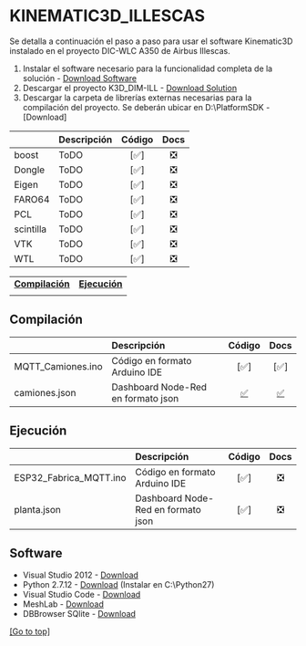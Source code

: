 # KINEMATIC3D_ILLESCAS
Se detalla a continuación el paso a paso para usar el software Kinematic3D instalado en el proyecto DIC-WLC A350 de Airbus Illescas.
1. Instalar el software necesario para la funcionalidad completa de la solución - [Download Software](#Software)
2. Descargar el proyecto K3D_DIM-ILL - [Download Solution](https://dev.azure.com/AritexSoftware/_git/K3D_DIM-ILL)
3. Descargar la carpeta de librerías externas necesarias para la compilación del proyecto. Se deberán ubicar en D:\PlatformSDK - [Download] 

| | Descripción | Código | Docs |
|-|:------------|:----:|:----:|
|boost | ToDO |[:white_check_mark:]|:negative_squared_cross_mark:|
|Dongle| ToDO |[:white_check_mark:]|:negative_squared_cross_mark:|
|Eigen| ToDO |[:white_check_mark:]|:negative_squared_cross_mark:|
|FARO64| ToDO |[:white_check_mark:]|:negative_squared_cross_mark:|
|PCL| ToDO |[:white_check_mark:]|:negative_squared_cross_mark:|
|scintilla| ToDO |[:white_check_mark:]|:negative_squared_cross_mark:|
|VTK| ToDO |[:white_check_mark:]|:negative_squared_cross_mark:|
|WTL| ToDO |[:white_check_mark:]|:negative_squared_cross_mark:|


| | |
|-|-|
|[**Compilación**](#compilación) |[**Ejecución**](#ejecución) |
| | |

## Compilación
| | Descripción | Código | Docs |
|-|:------------|:----:|:----:|
|MQTT_Camiones.ino | Código en formato Arduino IDE |[:white_check_mark:]|[:white_check_mark:]|
|camiones.json| Dashboard Node-Red en formato json |[:white_check_mark:](/Camiones/camiones.json)|[:white_check_mark:](/Camiones/README.md)|

## Ejecución
| | Descripción | Código | Docs |
|-|:------------|:----:|:----:|
|ESP32_Fabrica_MQTT.ino | Código en formato Arduino IDE |[:white_check_mark:]|:negative_squared_cross_mark:|
|planta.json| Dashboard Node-Red en formato json |[:white_check_mark:]|:negative_squared_cross_mark:|


## Software
- Visual Studio 2012 - [Download](https://visualstudio.microsoft.com/es/vs/older-downloads/)
- Python 2.7.12 - [Download](https://www.python.org/downloads/release/python-2712/) (Instalar en C:\Python27)
- Visual Studio Code - [Download](https://code.visualstudio.com/)
- MeshLab - [Download](https://www.meshlab.net/#download)
- DBBrowser SQlite - [Download](https://sqlitebrowser.org/dl/)

[[Go to top]](#KINEMATIC3D_ILLESCAS)
